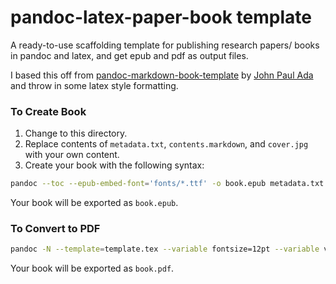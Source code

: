 # pandoc-latex-paper-book template
A ready-to-use scaffolding template for publishing research papers/ books in pandoc and latex, and get epub and pdf as output files.

I based this off from [pandoc-markdown-book-template](https://github.com/johnpaulada/pandoc-markdown-book-template) by [John Paul Ada](https://github.com/johnpaulada) and throw in some latex style formatting.

### To Create Book
1. Change to this directory.
2. Replace contents of `metadata.txt`, `contents.markdown`, and `cover.jpg` with your own content.
3. Create your book with the following syntax:
```bash
pandoc --toc --epub-embed-font='fonts/*.ttf' -o book.epub metadata.txt contents.markdown
```


Your book will be exported as `book.epub`.

### To Convert to PDF

```bash
pandoc -N --template=template.tex --variable fontsize=12pt --variable version=2.0 ./contents.markdown --highlight-style pygments --pdf-engine=xelatex --toc -o ./docs.pdf
```

Your book will be exported as `book.pdf`.


